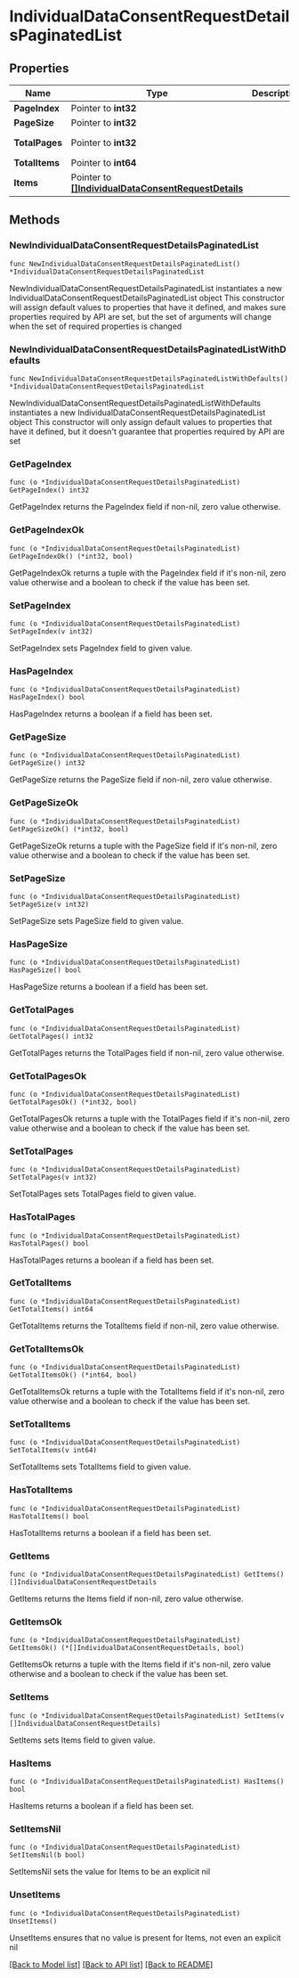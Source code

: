 # IndividualDataConsentRequestDetailsPaginatedList

## Properties

Name | Type | Description | Notes
------------ | ------------- | ------------- | -------------
**PageIndex** | Pointer to **int32** |  | [optional] 
**PageSize** | Pointer to **int32** |  | [optional] 
**TotalPages** | Pointer to **int32** |  | [optional] [readonly] 
**TotalItems** | Pointer to **int64** |  | [optional] 
**Items** | Pointer to [**[]IndividualDataConsentRequestDetails**](IndividualDataConsentRequestDetails.md) |  | [optional] 

## Methods

### NewIndividualDataConsentRequestDetailsPaginatedList

`func NewIndividualDataConsentRequestDetailsPaginatedList() *IndividualDataConsentRequestDetailsPaginatedList`

NewIndividualDataConsentRequestDetailsPaginatedList instantiates a new IndividualDataConsentRequestDetailsPaginatedList object
This constructor will assign default values to properties that have it defined,
and makes sure properties required by API are set, but the set of arguments
will change when the set of required properties is changed

### NewIndividualDataConsentRequestDetailsPaginatedListWithDefaults

`func NewIndividualDataConsentRequestDetailsPaginatedListWithDefaults() *IndividualDataConsentRequestDetailsPaginatedList`

NewIndividualDataConsentRequestDetailsPaginatedListWithDefaults instantiates a new IndividualDataConsentRequestDetailsPaginatedList object
This constructor will only assign default values to properties that have it defined,
but it doesn't guarantee that properties required by API are set

### GetPageIndex

`func (o *IndividualDataConsentRequestDetailsPaginatedList) GetPageIndex() int32`

GetPageIndex returns the PageIndex field if non-nil, zero value otherwise.

### GetPageIndexOk

`func (o *IndividualDataConsentRequestDetailsPaginatedList) GetPageIndexOk() (*int32, bool)`

GetPageIndexOk returns a tuple with the PageIndex field if it's non-nil, zero value otherwise
and a boolean to check if the value has been set.

### SetPageIndex

`func (o *IndividualDataConsentRequestDetailsPaginatedList) SetPageIndex(v int32)`

SetPageIndex sets PageIndex field to given value.

### HasPageIndex

`func (o *IndividualDataConsentRequestDetailsPaginatedList) HasPageIndex() bool`

HasPageIndex returns a boolean if a field has been set.

### GetPageSize

`func (o *IndividualDataConsentRequestDetailsPaginatedList) GetPageSize() int32`

GetPageSize returns the PageSize field if non-nil, zero value otherwise.

### GetPageSizeOk

`func (o *IndividualDataConsentRequestDetailsPaginatedList) GetPageSizeOk() (*int32, bool)`

GetPageSizeOk returns a tuple with the PageSize field if it's non-nil, zero value otherwise
and a boolean to check if the value has been set.

### SetPageSize

`func (o *IndividualDataConsentRequestDetailsPaginatedList) SetPageSize(v int32)`

SetPageSize sets PageSize field to given value.

### HasPageSize

`func (o *IndividualDataConsentRequestDetailsPaginatedList) HasPageSize() bool`

HasPageSize returns a boolean if a field has been set.

### GetTotalPages

`func (o *IndividualDataConsentRequestDetailsPaginatedList) GetTotalPages() int32`

GetTotalPages returns the TotalPages field if non-nil, zero value otherwise.

### GetTotalPagesOk

`func (o *IndividualDataConsentRequestDetailsPaginatedList) GetTotalPagesOk() (*int32, bool)`

GetTotalPagesOk returns a tuple with the TotalPages field if it's non-nil, zero value otherwise
and a boolean to check if the value has been set.

### SetTotalPages

`func (o *IndividualDataConsentRequestDetailsPaginatedList) SetTotalPages(v int32)`

SetTotalPages sets TotalPages field to given value.

### HasTotalPages

`func (o *IndividualDataConsentRequestDetailsPaginatedList) HasTotalPages() bool`

HasTotalPages returns a boolean if a field has been set.

### GetTotalItems

`func (o *IndividualDataConsentRequestDetailsPaginatedList) GetTotalItems() int64`

GetTotalItems returns the TotalItems field if non-nil, zero value otherwise.

### GetTotalItemsOk

`func (o *IndividualDataConsentRequestDetailsPaginatedList) GetTotalItemsOk() (*int64, bool)`

GetTotalItemsOk returns a tuple with the TotalItems field if it's non-nil, zero value otherwise
and a boolean to check if the value has been set.

### SetTotalItems

`func (o *IndividualDataConsentRequestDetailsPaginatedList) SetTotalItems(v int64)`

SetTotalItems sets TotalItems field to given value.

### HasTotalItems

`func (o *IndividualDataConsentRequestDetailsPaginatedList) HasTotalItems() bool`

HasTotalItems returns a boolean if a field has been set.

### GetItems

`func (o *IndividualDataConsentRequestDetailsPaginatedList) GetItems() []IndividualDataConsentRequestDetails`

GetItems returns the Items field if non-nil, zero value otherwise.

### GetItemsOk

`func (o *IndividualDataConsentRequestDetailsPaginatedList) GetItemsOk() (*[]IndividualDataConsentRequestDetails, bool)`

GetItemsOk returns a tuple with the Items field if it's non-nil, zero value otherwise
and a boolean to check if the value has been set.

### SetItems

`func (o *IndividualDataConsentRequestDetailsPaginatedList) SetItems(v []IndividualDataConsentRequestDetails)`

SetItems sets Items field to given value.

### HasItems

`func (o *IndividualDataConsentRequestDetailsPaginatedList) HasItems() bool`

HasItems returns a boolean if a field has been set.

### SetItemsNil

`func (o *IndividualDataConsentRequestDetailsPaginatedList) SetItemsNil(b bool)`

 SetItemsNil sets the value for Items to be an explicit nil

### UnsetItems
`func (o *IndividualDataConsentRequestDetailsPaginatedList) UnsetItems()`

UnsetItems ensures that no value is present for Items, not even an explicit nil

[[Back to Model list]](../README.md#documentation-for-models) [[Back to API list]](../README.md#documentation-for-api-endpoints) [[Back to README]](../README.md)


